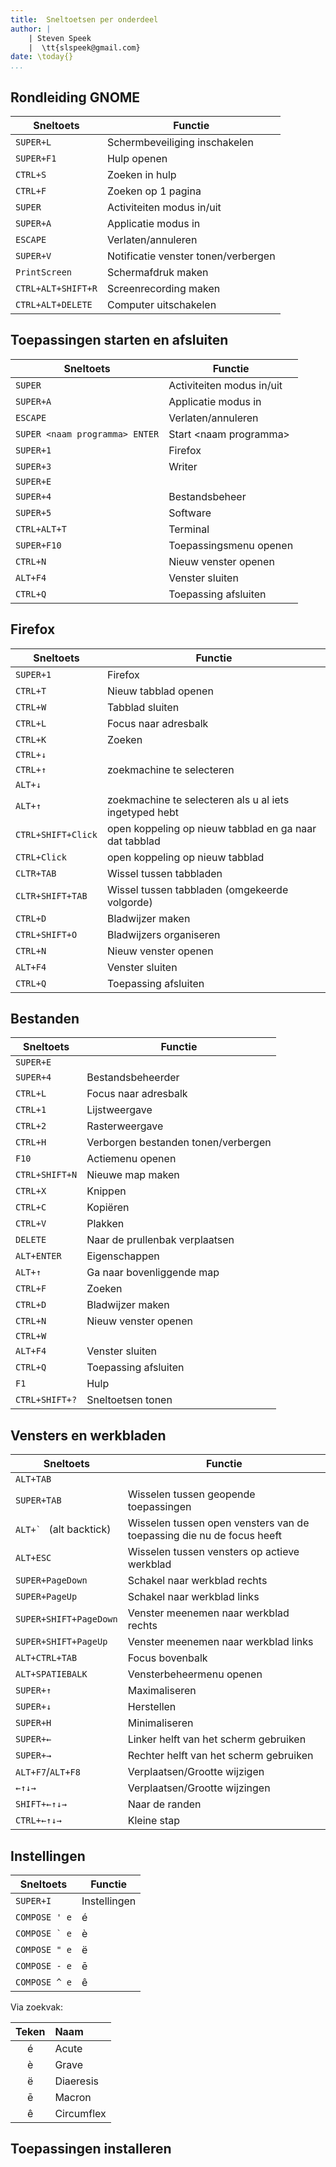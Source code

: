 ```yaml
---
title:  Sneltoetsen per onderdeel
author: |
    | Steven Speek 
    |  \tt{slspeek@gmail.com}
date: \today{}
...
```

## Rondleiding GNOME
|Sneltoets|Functie|
|-----------|---------|
|```SUPER+L```| Schermbeveiliging inschakelen|
|```SUPER+F1```|Hulp openen|
|```CTRL+S```|Zoeken in hulp|
|```CTRL+F```|Zoeken op 1 pagina|
|```SUPER```|Activiteiten modus in/uit|
|```SUPER+A```|Applicatie modus in|
|```ESCAPE```|Verlaten/annuleren|
|```SUPER+V```|Notificatie venster tonen/verbergen|
|```PrintScreen```|Schermafdruk maken|
|```CTRL+ALT+SHIFT+R```|Screenrecording maken|
|```CTRL+ALT+DELETE```|Computer uitschakelen|


## Toepassingen starten en afsluiten 
|Sneltoets|Functie|
|-----------|---------|
|```SUPER```|Activiteiten modus in/uit|
|```SUPER+A```|Applicatie modus in|
|```ESCAPE```|Verlaten/annuleren|
|```SUPER <naam programma> ENTER```|Start \<naam programma\>|
|```SUPER+1```|Firefox|
|```SUPER+3```|Writer|
|```SUPER+E```| |
|```SUPER+4```|Bestandsbeheer|
|```SUPER+5```|Software|
|```CTRL+ALT+T```|Terminal|
|```SUPER+F10```|Toepassingsmenu openen|
|```CTRL+N```|Nieuw venster openen|
|```ALT+F4```|Venster sluiten|
|```CTRL+Q```|Toepassing afsluiten|

## Firefox
|Sneltoets|Functie|
|-----------|---------|
|```SUPER+1```|Firefox|
|```CTRL+T```|Nieuw tabblad openen|
|```CTRL+W```|Tabblad sluiten|
|```CTRL+L```|Focus naar adresbalk|
|```CTRL+K```|Zoeken|
|```CTRL+↓```||
|```CTRL+↑```| zoekmachine te selecteren|
|```ALT+↓```||
|```ALT+↑```|zoekmachine te selecteren als u al iets ingetyped hebt|
|```CTRL+SHIFT+Click```|open koppeling op nieuw tabblad en ga naar dat tabblad|
|```CTRL+Click```|open koppeling op nieuw tabblad|
|```CLTR+TAB```|Wissel tussen tabbladen|
|```CLTR+SHIFT+TAB```|Wissel tussen tabbladen (omgekeerde volgorde)|
|```CTRL+D```|Bladwijzer maken|
|```CTRL+SHIFT+O```|Bladwijzers organiseren|
|```CTRL+N```|Nieuw venster openen|
|```ALT+F4```|Venster sluiten|
|```CTRL+Q```|Toepassing afsluiten|


## Bestanden
|Sneltoets|Functie|
|-----------|---------|
|```SUPER+E```||
|```SUPER+4```|Bestandsbeheerder|
|```CTRL+L```|Focus naar adresbalk|
|```CTRL+1```|Lijstweergave|
|```CTRL+2```|Rasterweergave|
|```CTRL+H```|Verborgen bestanden tonen/verbergen|
|```F10```|Actiemenu openen|
|```CTRL+SHIFT+N```|Nieuwe map maken|
|```CTRL+X```|Knippen|
|```CTRL+C```|Kopiëren|
|```CTRL+V```|Plakken|
|```DELETE```|Naar de prullenbak verplaatsen|
|```ALT+ENTER```|Eigenschappen|
|```ALT+↑```|Ga naar bovenliggende map|
|```CTRL+F```|Zoeken|
|```CTRL+D```|Bladwijzer maken|
|```CTRL+N```|Nieuw venster openen|
|```CTRL+W```||
|```ALT+F4```|Venster sluiten|
|```CTRL+Q```|Toepassing afsluiten|
|```F1```|Hulp|
|```CTRL+SHIFT+?```|Sneltoetsen tonen|

## Vensters en werkbladen
|Sneltoets|Functie|
|-----|---------|
|```ALT+TAB```||
|```SUPER+TAB```|Wisselen tussen geopende toepassingen|
|```ALT+` ``` (alt backtick) |Wisselen tussen open vensters van de toepassing die nu de focus heeft|
|```ALT+ESC```| Wisselen tussen vensters op actieve werkblad|
|```SUPER+PageDown```|Schakel naar werkblad rechts|
|```SUPER+PageUp```|Schakel naar werkblad links|
|```SUPER+SHIFT+PageDown```|Venster meenemen naar werkblad rechts|
|```SUPER+SHIFT+PageUp```|Venster meenemen naar werkblad links|
|```ALT+CTRL+TAB```|Focus bovenbalk|
|```ALT+SPATIEBALK```|Vensterbeheermenu openen|
|```SUPER+↑```|Maximaliseren|
|```SUPER+↓```|Herstellen|
|```SUPER+H```|Minimaliseren|
|```SUPER+←```|Linker helft van het scherm gebruiken|
|```SUPER+→```|Rechter helft van het scherm gebruiken|
|```ALT+F7```/```ALT+F8```|Verplaatsen/Grootte wijzigen|
|```←↑↓→```|Verplaatsen/Grootte wijzingen|
|```SHIFT+←↑↓→```|Naar de randen|
|```CTRL+←↑↓→```|Kleine stap|


## Instellingen

|Sneltoets|Functie|
|-----------|---------|
|```SUPER+I```|Instellingen|
|```COMPOSE ' e```| é|
|```COMPOSE ` e```| è|
|```COMPOSE " e```| ë|
|```COMPOSE - e```| ē|
|```COMPOSE ^ e```| ê|

Via zoekvak:

|Teken|Naam|
|:---:|:---| 
| é| Acute|
| è| Grave|
| ë | Diaeresis|
| ē | Macron|
| ê | Circumflex|


## Toepassingen installeren
